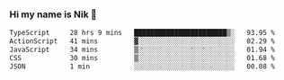 ### Hi my name is Nik 👋

<!--
**NikDoe/NikDoe** is a ✨ _special_ ✨ repository because its `README.md` (this file) appears on your GitHub profile.

Here are some ideas to get you started:

- 🔭 I’m currently working on ...
- 🌱 I’m currently learning ...
- 👯 I’m looking to collaborate on ...
- 🤔 I’m looking for help with ...
- 💬 Ask me about ...
- 📫 How to reach me: ...
- 😄 Pronouns: ...
- ⚡ Fun fact: ...
-->

<!--START_SECTION:waka-->

```txt
TypeScript     28 hrs 9 mins   ███████████████████████▒░   93.95 %
ActionScript   41 mins         ▓░░░░░░░░░░░░░░░░░░░░░░░░   02.29 %
JavaScript     34 mins         ▒░░░░░░░░░░░░░░░░░░░░░░░░   01.94 %
CSS            30 mins         ▒░░░░░░░░░░░░░░░░░░░░░░░░   01.68 %
JSON           1 min           ░░░░░░░░░░░░░░░░░░░░░░░░░   00.08 %
```

<!--END_SECTION:waka-->
